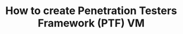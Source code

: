 ---
lang: fr
layout: doc
redirect_from:
- /fr/doc/ptf/
- /fr/doc/pentesting/ptf/
redirect_to: https://github.com/Qubes-Community/Contents/blob/master/docs/os/pentesting/ptf.md
ref: 89
title: How to create Penetration Testers Framework (PTF) VM
---